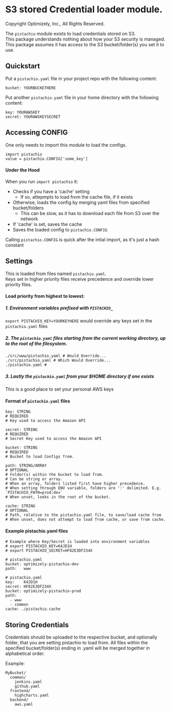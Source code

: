S3 stored Credential loader module.
================
Copyright Optimizely, Inc., All Rights Reserved.

The `pistachio` module exists to load credentials stored on S3.  
This package understands nothing about how your S3 security is managed.  
This package assumes it has access to the S3 bucket/folder(s) you set it to use.

## Quickstart
Put a `pistachio.yaml` file in your project repo with the following content:
```
bucket: YOURBUCKETHERE
```
Put another `pistachio.yaml` file in your home directory with the following content:
```
key: YOURAWSKEY
secret: YOURAWSKEYSECRET
```

## Accessing CONFIG
One only needs to import this module to load the configs.

```
import pistachio
value = pistachio.CONFIG['some_key']
```

#### Under the Hood
When you run `import pistachio` it:  
- Checks if you have a 'cache' setting
  - If so, attepmpts to load from the cache file, if it exists
- Otherwise, loads the config by merging yaml files from specified bucket/folders
  - This can be slow, as it has to download each file from S3 over the network
- If 'cache' is set, saves the cache
- Saves the loaded config to `pistachio.CONFIG`

Calling `pistachio.CONFIG` is quick after the intial import, as it's just a hash constant

## Settings
This is loaded from files named `pistachio.yaml`.  
Keys set in higher priority files receive precedence and override lower priority files.
#### Load priority from highest to lowest:  
##### 1. Environment variables prefixed with `PISTACHIO_`
`export PISTACHIO_KEY=YOURKEYHERE` would override any keys set in the `pistachio.yaml` files  
##### 2. The `pistachio.yaml` files starting from the current working directory, up to the root of the filesystem.
```
./src/www/pistachio.yaml # Would Override...
./src/pistachio.yaml # Which Would Override...
./pistachio.yaml # 
```  
##### 3. Lastly the `pistachio.yaml` from your $HOME directory if one exists
This is a good place to set your personal AWS keys
#### Format of `pistachio.yaml` files
```
key: STRING 
# REQUIRED
# Key used to access the Amazon API
```
```
secret: STRING 
# REQUIRED
# Secret Key used to access the Amazon API
```
```
bucket: STRING 
# REQUIRED
# Bucket to load Configs from.
```
```
path: STRING/ARRAY
# OPTIONAL
# Folder(s) within the bucket to load from.
# Can be string or array.  
# When an array, folders listed first have higher precedence.
# When setting through ENV variable, folders are ':' delimited. E.g. `PISTACHIO_PATH=prod:dev`
# When unset, looks in the root of the bucket.
```
```
cache: STRING 
# OPTIONAL
# Path, relative to the pistachio.yaml file, to save/load cache from
# When unset, does not attempt to load from cache, or save from cache.
```

#### Example pistachio.yaml files
```
# Example where Key/Secret is loaded into environment variables
# export PISTACHIO_KEY=K4JD1H
# export PISTACHIO_SECRET=HF82E3DF234X

# pistachio.yaml
bucket: optimizely-pistachio-dev
path:   www
```
```
# pistachio.yaml
key:    K4JD1H
secret: HF82E3DF234X
bucket: optimizely-pistachio-prod
path:
  - www
  - common
cache: ./pistachio.cache
```

## Storing Credentials
Credentials should be uploaded to the respective bucket, and optionally folder, that you are setting pistachio to load from. All files within the specified bucket/folder(s) ending in .yaml will be merged together in alphabetical order.

Example:
```
MyBucket/
  common/
    jenkins.yaml
    github.yaml
  frontend/
    highcharts.yaml
  backend/
    aws.yaml
```    
